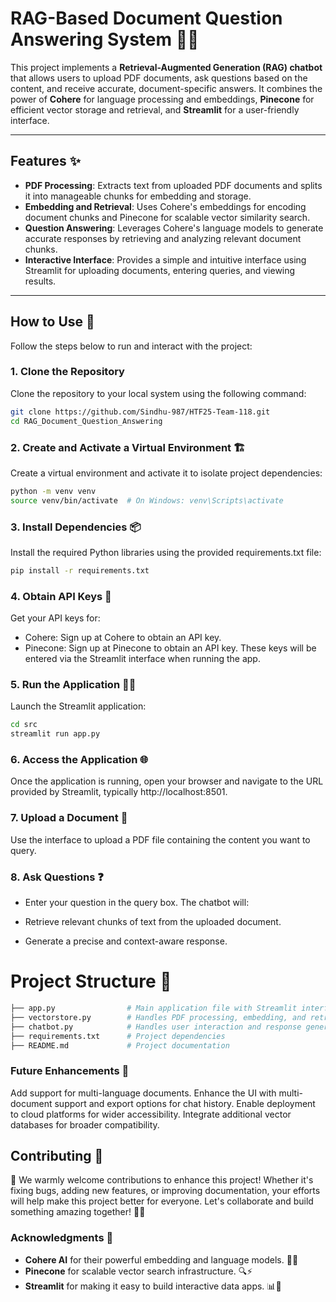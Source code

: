 # RAG-Based Document Question Answering System 🤖📄

This project implements a **Retrieval-Augmented Generation (RAG) chatbot** that allows users to upload PDF documents, ask questions based on the content, and receive accurate, document-specific answers. It combines the power of **Cohere** for language processing and embeddings, **Pinecone** for efficient vector storage and retrieval, and **Streamlit** for a user-friendly interface.

---

## Features ✨

- **PDF Processing**: Extracts text from uploaded PDF documents and splits it into manageable chunks for embedding and storage.  
- **Embedding and Retrieval**: Uses Cohere's embeddings for encoding document chunks and Pinecone for scalable vector similarity search.  
- **Question Answering**: Leverages Cohere's language models to generate accurate responses by retrieving and analyzing relevant document chunks.  
- **Interactive Interface**: Provides a simple and intuitive interface using Streamlit for uploading documents, entering queries, and viewing results.  

---

## How to Use 🚀

Follow the steps below to run and interact with the project:

### 1. Clone the Repository
Clone the repository to your local system using the following command:
```bash
git clone https://github.com/Sindhu-987/HTF25-Team-118.git
cd RAG_Document_Question_Answering
```

### 2. Create and Activate a Virtual Environment 🏗️
Create a virtual environment and activate it to isolate project dependencies:

```bash
python -m venv venv
source venv/bin/activate  # On Windows: venv\Scripts\activate
```

### 3. Install Dependencies 📦
Install the required Python libraries using the provided requirements.txt file:

```bash
pip install -r requirements.txt
```

### 4. Obtain API Keys 🔑
Get your API keys for:

- Cohere: Sign up at Cohere to obtain an API key.
- Pinecone: Sign up at Pinecone to obtain an API key.
These keys will be entered via the Streamlit interface when running the app.

### 5. Run the Application 🏃‍♂️

Launch the Streamlit application:

```bash
cd src
streamlit run app.py
```

### 6. Access the Application 🌐
Once the application is running, open your browser and navigate to the URL provided by Streamlit, typically http://localhost:8501.

### 7. Upload a Document 📄
Use the interface to upload a PDF file containing the content you want to query.

### 8. Ask Questions ❓
- Enter your question in the query box. The chatbot will:

- Retrieve relevant chunks of text from the uploaded document.
- Generate a precise and context-aware response.

# Project Structure 📁
```bash
├── app.py                # Main application file with Streamlit interface
├── vectorstore.py        # Handles PDF processing, embedding, and retrieval
├── chatbot.py            # Handles user interaction and response generation
├── requirements.txt      # Project dependencies
├── README.md             # Project documentation
```

### Future Enhancements 🚧
Add support for multi-language documents.
Enhance the UI with multi-document support and export options for chat history.
Enable deployment to cloud platforms for wider accessibility.
Integrate additional vector databases for broader compatibility.

## Contributing 🤝


🚀 We warmly welcome contributions to enhance this project! Whether it's fixing bugs, adding new features, or improving documentation, your efforts will help make this project better for everyone. Let's collaborate and build something amazing together! 🌟✨


### Acknowledgments 🙏

- **Cohere AI** for their powerful embedding and language models. 🧠✨
- **Pinecone** for scalable vector search infrastructure. 🔍⚡
- **Streamlit** for making it easy to build interactive data apps. 📊🎉